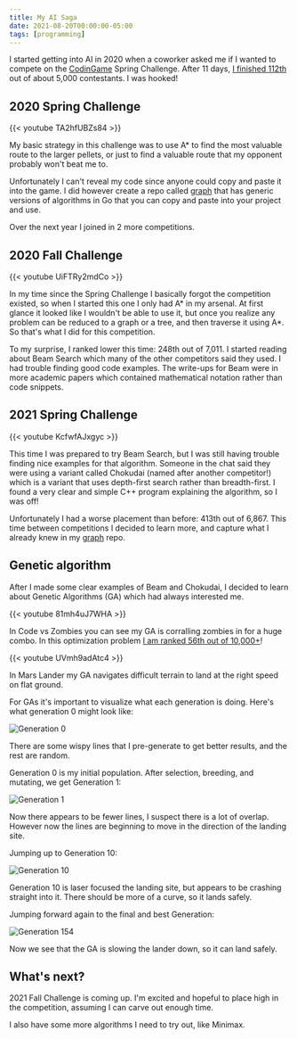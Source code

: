 ```yaml
---
title: My AI Saga
date: 2021-08-20T00:00:00-05:00
tags: [programming]
---
```


I started getting into AI in 2020 when a coworker asked me if I wanted to compete on the [CodinGame](https://www.codingame.com) Spring Challenge. After 11 days, [I finished 112th](https://www.codingame.com/contests/spring-challenge-2020/leaderboard/global?column=keyword&value=jke) out of about 5,000 contestants. I was hooked!

<!--more-->

## 2020 Spring Challenge

{{< youtube TA2hfUBZs84 >}}

My basic strategy in this challenge was to use A* to find the most valuable route to the larger pellets, or just to find a valuable route that my opponent probably won't beat me to.   

Unfortunately I can't reveal my code since anyone could copy and paste it into the game. I did however create a repo called [graph](https://github.com/jakecoffman/graph) that has generic versions of algorithms in Go that you can copy and paste into your project and use.

Over the next year I joined in 2 more competitions.

## 2020 Fall Challenge

{{< youtube UiFTRy2mdCo  >}}

In my time since the Spring Challenge I basically forgot the competition existed, so when I started this one I only had A* in my arsenal. At first glance it looked like I wouldn't be able to use it, but once you realize any problem can be reduced to a graph or a tree, and then traverse it using A*. So that's what I did for this competition.

To my surprise, I ranked lower this time: 248th out of 7,011. I started reading about Beam Search which many of the other competitors said they used. I had trouble finding good code examples. The write-ups for Beam were in more academic papers which contained mathematical notation rather than code snippets.

## 2021 Spring Challenge

{{< youtube KcfwfAJxgyc >}}

This time I was prepared to try Beam Search, but I was still having trouble finding nice examples for that algorithm. Someone in the chat said they were using a variant called Chokudai (named after another competitor!) which is a variant that uses depth-first search rather than breadth-first. I found a very clear and simple C++ program explaining the algorithm, so I was off!

Unfortunately I had a worse placement than before: 413th out of 6,867. This time between competitions I decided to learn more, and capture what I already knew in my [graph](https://github.com/jakecoffman/graph) repo.

## Genetic algorithm

After I made some clear examples of Beam and Chokudai, I decided to learn about Genetic Algorithms (GA) which had always interested me.

{{< youtube 81mh4uJ7WHA >}}

In Code vs Zombies you can see my GA is corralling zombies in for a huge combo. In this optimization problem [I am ranked 56th out of 10,000+](https://www.codingame.com/multiplayer/optimization/code-vs-zombies/leaderboard?column=keyword&value=jke)!

{{< youtube UVmh9adAtc4 >}}

In Mars Lander my GA navigates difficult terrain to land at the right speed on flat ground.

For GAs it's important to visualize what each generation is doing. Here's what generation 0 might look like:

![Generation 0](/blog/mars/gen0.svg)

There are some wispy lines that I pre-generate to get better results, and the rest are random.

Generation 0 is my initial population. After selection, breeding, and mutating, we get Generation 1:

![Generation 1](/blog/mars/gen1.svg)

Now there appears to be fewer lines, I suspect there is a lot of overlap. However now the lines are beginning to move in the direction of the landing site.

Jumping up to Generation 10:

![Generation 10](/blog/mars/gen10.svg)

Generation 10 is laser focused the landing site, but appears to be crashing straight into it. There should be more of a curve, so it lands safely.

Jumping forward again to the final and best Generation:

![Generation 154](/blog/mars/gen154.svg)

Now we see that the GA is slowing the lander down, so it can land safely.

## What's next?

2021 Fall Challenge is coming up. I'm excited and hopeful to place high in the competition, assuming I can carve out enough time.

I also have some more algorithms I need to try out, like Minimax.
